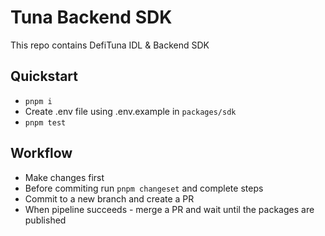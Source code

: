 # Tuna Backend SDK

This repo contains DefiTuna IDL & Backend SDK

## Quickstart

- `pnpm i`
- Create .env file using .env.example in `packages/sdk`
- `pnpm test`

## Workflow

- Make changes first
- Before commiting run `pnpm changeset` and complete steps
- Commit to a new branch and create a PR
- When pipeline succeeds - merge a PR and wait until the packages are published